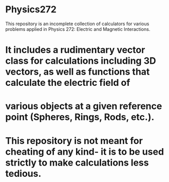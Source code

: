 # Physics272
This repository is an incomplete collection of calculators for various problems applied in Physics 272: Electric and Magnetic Interactions.

# It includes a rudimentary vector class for calculations including 3D vectors, as well as functions that calculate the electric field of 
# various objects at a given reference point (Spheres, Rings, Rods, etc.).

# This repository is not meant for cheating of any kind- it is to be used strictly to make calculations less tedious.
